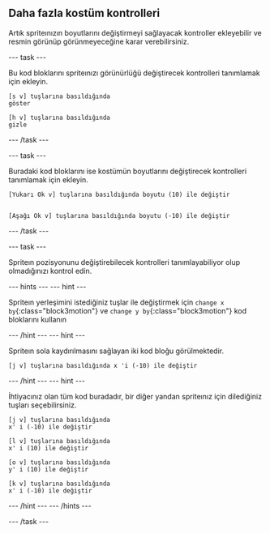 ## Daha fazla kostüm kontrolleri

Artık spriteınızın boyutlarını değiştirmeyi sağlayacak kontroller ekleyebilir ve resmin görünüp görünmeyeceğine karar verebilirsiniz.

--- task ---

Bu kod bloklarını spriteınızı görünürlüğü değiştirecek kontrolleri tanımlamak için ekleyin.

```blocks3
[s v] tuşlarına basıldığında 
göster

[h v] tuşlarına basıldığında
gizle
```

--- /task ---

--- task ---

Buradaki kod bloklarını ise kostümün boyutlarını değiştirecek kontrolleri tanımlamak için ekleyin.

```blocks3
[Yukarı Ok v] tuşlarına basıldığında boyutu (10) ile değiştir


[Aşağı Ok v] tuşlarına basıldığında boyutu (-10) ile değiştir
```

--- /task ---

--- task ---

Spriteın pozisyonunu değiştirebilecek kontrolleri tanımlayabiliyor olup olmadığınızı kontrol edin.

--- hints --- --- hint ---

Spriteın yerleşimini istediğiniz tuşlar ile değiştirmek için `change x by`{:class="block3motion"} ve `change y by`{:class="block3motion"} kod bloklarını kullanın

--- /hint --- --- hint ---

Spriteın sola kaydırılmasını sağlayan iki kod bloğu görülmektedir.

```blocks3
[j v] tuşlarına basıldığında x 'i (-10) ile değiştir

```

--- /hint --- --- hint ---

İhtiyacınız olan tüm kod buradadır, bir diğer yandan spriteınız için dilediğiniz tuşları seçebilirsiniz.

```blocks3
[j v] tuşlarına basıldığında 
x' i (-10) ile değiştir

[l v] tuşlarına basıldığında 
x' i (10) ile değiştir

[o v] tuşlarına basıldığında 
y' i (10) ile değiştir

[k v] tuşlarına basıldığında 
x' i (-10) ile değiştir
```

--- /hint --- --- /hints ---



--- /task ---


